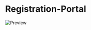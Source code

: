 # Registration-Portal
![Preview](https://github.com/user-attachments/assets/2751d3b2-fd9b-4c33-b6e9-696c5f5aba4e)
